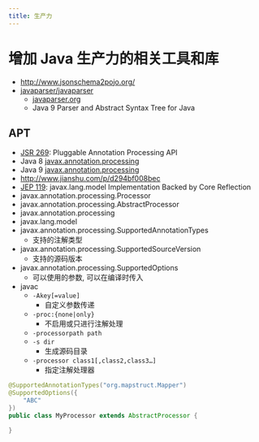 ```yaml
---
title: 生产力
---
```


# 增加 Java 生产力的相关工具和库

- http://www.jsonschema2pojo.org/
- [javaparser/javaparser](https://github.com/javaparser/javaparser)
  - [javaparser.org](http://javaparser.org)
  - Java 9 Parser and Abstract Syntax Tree for Java

## APT

- [JSR 269](https://jcp.org/en/jsr/detail?id=269): Pluggable Annotation Processing API
- Java 8 [javax.annotation.processing](https://docs.oracle.com/javase/8/docs/api/index.html?javax/annotation/processing/package-summary.html)
- Java 9 [javax.annotation.processing](https://docs.oracle.com/javase/9/docs/api/index.html?javax/annotation/processing/package-summary.html)
- http://www.jianshu.com/p/d294bf008bec
- [JEP 119](http://openjdk.java.net/jeps/119): javax.lang.model Implementation Backed by Core Reflection
- javax.annotation.processing.Processor
- javax.annotation.processing.AbstractProcessor
- javax.annotation.processing
- javax.lang.model
- javax.annotation.processing.SupportedAnnotationTypes
  - 支持的注解类型
- javax.annotation.processing.SupportedSourceVersion
  - 支持的源码版本
- javax.annotation.processing.SupportedOptions
  - 可以使用的参数, 可以在编译时传入
- javac
  - `-Akey[=value]`
    - 自定义参数传递
  - `-proc:{none|only}`
    - 不启用或只进行注解处理
  - `-processorpath path`
  - `-s dir`
    - 生成源码目录
  - `-processor class1[,class2,class3…]`
    - 指定注解处理器

```java
@SupportedAnnotationTypes("org.mapstruct.Mapper")
@SupportedOptions({
    "ABC"
})
public class MyProcessor extends AbstractProcessor {

}
```
